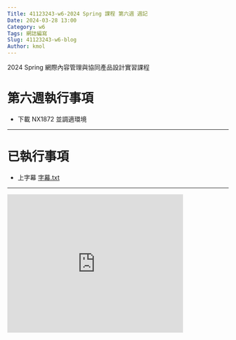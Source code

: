 ```yaml
---
Title: 41123243-w6-2024 Spring 課程 第六週 週記
Date: 2024-03-28 13:00
Category: w6
Tags: 網誌編寫
Slug: 41123243-w6-blog
Author: kmol
---
```


2024 Spring 網際內容管理與協同產品設計實習課程

<!-- PELICAN_END_SUMMARY -->

# 第六週執行事項
- 下載 NX1872 並調適環境

---

# 已執行事項
- 上字幕 
[字幕.txt](https://nfuedu-my.sharepoint.com/:t:/g/personal/41123243_nfu_edu_tw/ESUKNPCFNYNPgt1NftXBerQBgihCFTYPDun06JZ5t-ehkA?e=Ofdkn8)

--- 
<iframe width="400" height="315" src="https://youtu.be/EhCDpbB0Dwg" title="YouTube video player" frameborder="0" allow="accelerometer; autoplay; clipboard-write; encrypted-media; gyroscope; picture-in-picture; web-share" referrerpolicy="strict-origin-when-cross-origin" allowfullscreen></iframe>